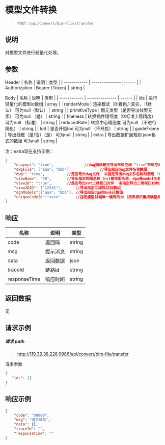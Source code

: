 # 模型文件转换

> ```url
> POST /api/convert/bim-file/transfer
> ```

## 说明

对模型文件进行轻量化处理。

## 参数
Header
| 名称         | 说明     | 类型   |
| ------------ | --------------- |------  |
| Authorization     | Bearer {Token}    | string |

Body
| 名称         | 说明     | 类型   |
| ------------ | --------------- | ------ |
| ids     | 进行轻量化的模型id数组    | array |
| renderMode         | 渲染模式（0:着色,1:真实，-1默认） 可为null（默认）    | string |
| primitiveType         | 图元类型（是否导出线型元素） 可为null （是）            | string |
| fineness         | 转换插件精细度（0:标准,1:高精度）  可为null （标准）           | string |
| reducedRate         | 转换中心精细度   可为null  （不进行简化）         | string |
| lod         | 是否开启lod   可为null   （不开启）        | string |
| guideFrame         | 导出线框（是/否）（是）   可为null           | string |
| extra         | 导出数据扩展规则 json格式的数据   可为null           | string |

注：extra现在支持示例：
```json
{
	"nLayout": "true",             	//dwg图纸是否导出布局空间 "true"布局空间全部不导出 "false"布局空间导出 缺省导出布局空间
	"dwgFile": ["aaa", "bbb"],             //导出指定dwg文件名称数组
	"dwg": "true",			//是否导出dwg文件  未指定导出dwg文件名称时使用 "true"全部导出 "false"全部不导出 缺省不导出
	"viewName": "3D",		//导出指定视图名称（rvt是视图名称，dgn是model名称）
	"view2D": "true",		//是否导出rvt二维视口文件  未指定导出二维视口ID时使用 "true"全部导出 "false"全部不导出 缺省不导出
	"view2DID": ["12345"],		//导出指定二维视口ID数组
	"dgnModels":["aaa", "bbb"],	//导出指定dgn的model数值
	"uniqueCodeId":"xxxx"		//指定模型前端唯一编码的id（用来标识集成模型构件唯一的前缀标识 xxxx.构件id）
}
```

## 响应

| 名称         | 说明     | 类型   |
| ------------ | -------- | ------ |
| code         | 返回码   | string |
| msg          | 提示消息 | string |
| data         | 返回数据 | json   |
| traceId      | 链路id   | string |
| responseTime | 响应时间 | string |

## 返回数据

无

## 请求示例

##### 请求 path

> http://119.39.38.228:9986/api/convert/bim-file/transfer

请求参数

```json
{
   "ids": []
}
```

## 响应示例

```json
{
	"code": "00000",
	"msg": "请求成功",
	"data": {},
	"traceId": "",
	"responseTime": ""
}
```


